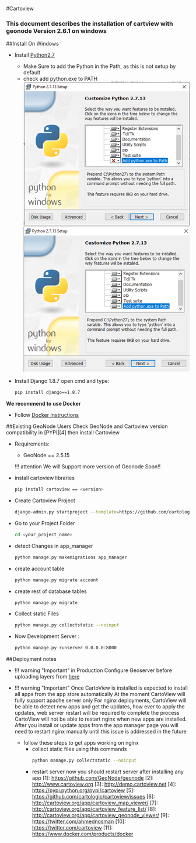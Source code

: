 #Cartoview

### This document describes the installation of cartview with geonode Version 2.6.1 on windows

##Install On Windows

- Install [Python2.7](https://www.python.org/)
	- Make Sure to add the Python in the Path, as this is not setup by default
	- check add python.exe to PATH
		![python setup](img/python.png)
		![python setup](img/python2.png)
- Install Django 1.8.7 open cmd and type:

	```sh
	pip install django==1.8.7
	```

**We recommend to use Docker**

- Follow [Docker Instructions](docker.md#docker)


##Existing GeoNode Users
Check GeoNode and Cartoview version compatibility in [PYPI][4] then install Cartoview

- Requirements:
	- GeoNode == 2.5.15

	!!! attention
		We will Support more version of Geonode Soon!!

- install cartoview libraries

	``` sh
	pip install cartoview == <version>
	```

- Create Cartoview Project

	``` sh
	django-admin.py startproject --template=https://github.com/cartologic/cartoview-project-template/archive/master.zip --name django.env,uwsgi.ini,.bowerrc <your_project_name>
	```

- Go to your Project Folder

	``` sh
	cd <your_project_name>
	```

- detect Changes in app_manager

	``` sh
	python manage.py makemigrations app_manager
	```

- create account table

	``` sh
	python manage.py migrate account
	```



- create rest of database tables
	``` sh
	python manage.py migrate
	```

- Collect static Files

	``` sh
	python manage.py collectstatic --noinput
	```

- Now Development Server :
	``` sh
	python manage.py runserver 0.0.0.0:8000
	```
##Deployment notes

- !!! warning "Important"
	in Production Configure Geoserver before uploading layers from [here](http://docs.geonode.org/en/master/tutorials/admin/geoserver_geonode_security/#geoserver-security-backend)

- !!! warning "Important"
	Once CartoView is installed is expected to install all apps from the app store automatically
	At the moment CartoView will fully support apache server only
	For nginx deployments, CartoView will be able to detect new apps and get the updates, how ever to apply the updates, web server restart will be required to complete 		the process
	CartoView will not be able to restart nginx when new apps are installed.
	After you install or update apps from the app manager page you will need to restart nginx manually until this issue is addressed in the future
	- follow these steps to get apps working on nginx
		- collect static files using this commands
			``` sh
			python manage.py collectstatic --noinput
			```
		- restart server now you should restart server after installing any app
[1]: https://github.com/GeoNode/geonode
[2]: http://www.cartoview.org
[3]: http://demo.cartoview.net
[4]: https://pypi.python.org/pypi/cartoview
[5]: https://github.com/cartologic/cartoview/issues
[6]: http://cartoview.org/app/cartoview_map_viewer/
[7]: http://cartoview.org/app/cartoview_feature_list/
[8]: http://cartoview.org/app/cartoview_geonode_viewer/
[9]: https://twitter.com/ahmednosman
[10]: https://twitter.com/cartoview
[11]: https://www.docker.com/products/docker
